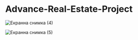 # Advance-Real-Estate-Project
![Екранна снимка (4)](https://github.com/ayhankrali/Advance-Real-Estate-Project/assets/134217567/c3acceac-b775-49b8-8b19-b8f7cec0dba3)



![Екранна снимка (5)](https://github.com/ayhankrali/Advance-Real-Estate-Project/assets/134217567/fe4bf880-541c-4288-a14b-926c0fed3703)
